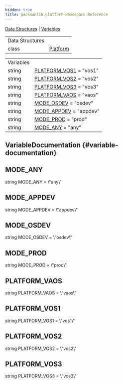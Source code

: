 ```yaml
---
hidden: true
title: packmanlib.platform Namespace Reference
---
```


[Data Structures](#nested-classes) \| [Variables](#var-members)

|  |  |
|----|----|
| Data Structures |  |
| class   | <a href="classpackmanlib_1_1platform_1_1_platform.md">Platform</a> |

|           |                                                                |
|-----------|----------------------------------------------------------------|
| Variables |                                                                |
| string    | [PLATFORM_VOS1](#a5820612e0af069fdcd24c4f7e2b9053a) = \"vos1\" |
| string    | [PLATFORM_VOS2](#a4c737af6597267ff8e5dce690a736a94) = \"vos2\" |
| string    | [PLATFORM_VOS3](#a990a08f2f7cde867e2fb1efedf753258) = \"vos3\" |
| string    | [PLATFORM_VAOS](#a5c2044fcc1a7c7c9887037e7127fd626) = \"vaos\" |
| string    | [MODE_OSDEV](#a3ce429033eb7aef5183eec7c35e3ad48) = \"osdev\"   |
| string    | [MODE_APPDEV](#adbf9a232501bdb387977dccb5bbcc9ee) = \"appdev\" |
| string    | [MODE_PROD](#a460688c88e6e0e578a92acfe36fdc4d5) = \"prod\"     |
| string    | [MODE_ANY](#a08bfc32d6b0715978fceb746edf4ae56) = \"any\"       |

## VariableDocumentation {#variable-documentation}

## MODE_ANY <a href="#a08bfc32d6b0715978fceb746edf4ae56" id="a08bfc32d6b0715978fceb746edf4ae56"></a>

<p>string MODE_ANY = \"any\"</p>

## MODE_APPDEV <a href="#adbf9a232501bdb387977dccb5bbcc9ee" id="adbf9a232501bdb387977dccb5bbcc9ee"></a>

<p>string MODE_APPDEV = \"appdev\"</p>

## MODE_OSDEV <a href="#a3ce429033eb7aef5183eec7c35e3ad48" id="a3ce429033eb7aef5183eec7c35e3ad48"></a>

<p>string MODE_OSDEV = \"osdev\"</p>

## MODE_PROD <a href="#a460688c88e6e0e578a92acfe36fdc4d5" id="a460688c88e6e0e578a92acfe36fdc4d5"></a>

<p>string MODE_PROD = \"prod\"</p>

## PLATFORM_VAOS <a href="#a5c2044fcc1a7c7c9887037e7127fd626" id="a5c2044fcc1a7c7c9887037e7127fd626"></a>

<p>string PLATFORM_VAOS = \"vaos\"</p>

## PLATFORM_VOS1 <a href="#a5820612e0af069fdcd24c4f7e2b9053a" id="a5820612e0af069fdcd24c4f7e2b9053a"></a>

<p>string PLATFORM_VOS1 = \"vos1\"</p>

## PLATFORM_VOS2 <a href="#a4c737af6597267ff8e5dce690a736a94" id="a4c737af6597267ff8e5dce690a736a94"></a>

<p>string PLATFORM_VOS2 = \"vos2\"</p>

## PLATFORM_VOS3 <a href="#a990a08f2f7cde867e2fb1efedf753258" id="a990a08f2f7cde867e2fb1efedf753258"></a>

<p>string PLATFORM_VOS3 = \"vos3\"</p>

